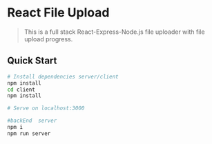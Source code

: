 # React File Upload

> This is a full stack React-Express-Node.js file uploader with file upload progress.

## Quick Start

```bash
# Install dependencies server/client
npm install
cd client
npm install

# Serve on localhost:3000

#backEnd  server
npm i
npm run server
```

